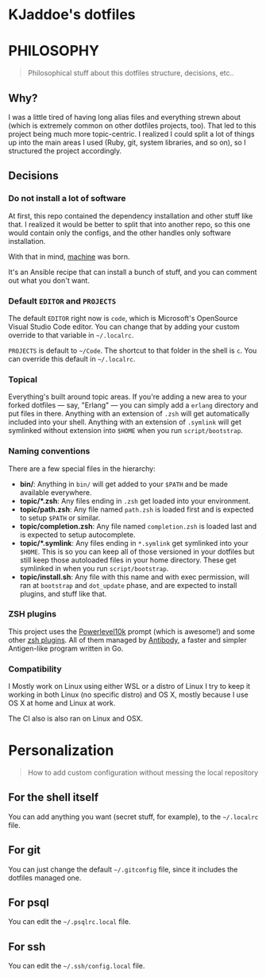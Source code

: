 # KJaddoe's dotfiles

# PHILOSOPHY

> Philosophical stuff about this dotfiles structure, decisions, etc..

## Why?

I was a little tired of having long alias files and everything strewn about
(which is extremely common on other dotfiles projects, too). That led to this
project being much more topic-centric. I realized I could split a lot of things
up into the main areas I used (Ruby, git, system libraries, and so on), so I
structured the project accordingly.

## Decisions

### Do not install a lot of software

At first, this repo contained the dependency installation and other stuff like
that. I realized it would be better to split that into another repo, so
this one would contain only the configs, and the other handles only software
installation.

With that in mind, [machine](http://gitlab.com/KJaddoe/machine) was born.

It's an Ansible recipe that can install a bunch of stuff, and you can comment
out what you don't want.

### Default `EDITOR` and `PROJECTS`

The default `EDITOR` right now is `code`, which is Microsoft's OpenSource
Visual Studio Code editor. You can change that by adding your custom
override to that variable in `~/.localrc`.

`PROJECTS` is default to `~/Code`. The shortcut to that folder in the shell
is `c`. You can override this default in `~/.localrc`.

### Topical

Everything's built around topic areas. If you're adding a new area to your
forked dotfiles — say, "Erlang" — you can simply add a `erlang` directory and
put files in there. Anything with an extension of `.zsh` will get automatically
included into your shell. Anything with an extension of `.symlink` will get
symlinked without extension into `$HOME` when you run `script/bootstrap`.

### Naming conventions

There are a few special files in the hierarchy:

- **bin/**: Anything in `bin/` will get added to your `$PATH` and be made
  available everywhere.
- **topic/\*.zsh**: Any files ending in `.zsh` get loaded into your
  environment.
- **topic/path.zsh**: Any file named `path.zsh` is loaded first and is
  expected to setup `$PATH` or similar.
- **topic/completion.zsh**: Any file named `completion.zsh` is loaded
  last and is expected to setup autocomplete.
- **topic/\*.symlink**: Any files ending in `*.symlink` get symlinked into
  your `$HOME`. This is so you can keep all of those versioned in your dotfiles
  but still keep those autoloaded files in your home directory. These get
  symlinked in when you run `script/bootstrap`.
- **topic/install.sh**: Any file with this name and with exec permission, will
  ran at `bootstrap` and `dot_update` phase, and are expected to install plugins,
  and stuff like that.

### ZSH plugins

This project uses the [Powerlevel10k][powerlevel10k] prompt (which is awesome!) and some other
[zsh plugins](/antibody/bundles.txt). All of them managed by [Antibody][antibody],
a faster and simpler Antigen-like program written in Go.

[powerlevel10k]: https://github.com/romkatv/powerlevel10k
[antibody]: https://github.com/caarlos0/antibody

### Compatibility

I Mostly work on Linux using either WSL or a distro of Linux
I try to keep it working in both Linux (no specific distro) and OS X,
mostly because I use OS X at home and Linux at work.

The CI also is also ran on Linux and OSX.

# Personalization

> How to add custom configuration without messing the local repository

## For the shell itself

You can add anything you want (secret stuff, for example), to the `~/.localrc`
file.

## For git

You can just change the default `~/.gitconfig` file, since it includes the
dotfiles managed one.

## For psql

You can edit the `~/.psqlrc.local` file.

## For ssh

You can edit the `~/.ssh/config.local` file.
